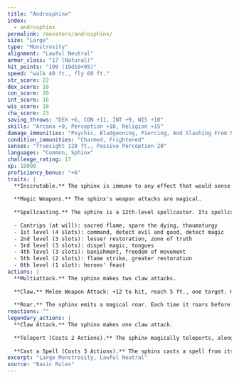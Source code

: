 ```yaml
---
title: "Androsphinx"
index:
  - androsphinx
permalink: /monsters/androsphinx/
size: "Large"
type: "Monstrosity"
alignment: "Lawful Neutral"
armor_class: "17 (Natural)"
hit_points: "199 (19d10+95)"
speed: "walk 40 ft., fly 60 ft."
str_score: 22
dex_score: 10
con_score: 20
int_score: 16
wis_score: 18
cha_score: 23
saving_throws: "DEX +6, CON +11, INT +9, WIS +10"
skills: "Arcana +9, Perception +10, Religion +15"
damage_immunities: "Psychic, Bludgeoning, Piercing, And Slashing From Nonmagical Weapons"
condition_immunities: "Charmed, Frightened"
senses: "Truesight 120 ft., Passive Perception 20"
languages: "Common, Sphinx"
challenge_rating: 17
xp: 18000
proficiency_bonus: "+6"
traits: |
  **Inscrutable.** The sphinx is immune to any effect that would sense its emotions or read its thoughts, as well as any divination spell that it refuses. Wisdom (Insight) checks made to ascertain the sphinx's intentions or sincerity have disadvantage.
  
  **Magic Weapons.** The sphinx's weapon attacks are magical.
  
  **Spellcasting.** The sphinx is a 12th-level spellcaster. Its spellcasting ability is Wisdom (spell save DC 18, +10 to hit with spell attacks). It requires no material components to cast its spells. The sphinx has the following cleric spells prepared:
  
  - Cantrips (at will): sacred flame, spare the dying, thaumaturgy
  - 1st level (4 slots): command, detect evil and good, detect magic
  - 2nd level (3 slots): lesser restoration, zone of truth
  - 3rd level (3 slots): dispel magic, tongues
  - 4th level (3 slots): banishment, freedom of movement
  - 5th level (2 slots): flame strike, greater restoration
  - 6th level (1 slot): heroes' feast
actions: |
  **Multiattack.** The sphinx makes two claw attacks.
  
  **Claw.** Melee Weapon Attack: +12 to hit, reach 5 ft., one target. Hit: 17 (2d10 + 6) slashing damage.
  
  **Roar.** The sphinx emits a magical roar. Each time it roars before finishing a long rest, the roar is louder and the effect is different, as detailed below. Each creature within 500 feet of the sphinx and able to hear the roar must make a saving throw.  First Roar. Each creature that fails a DC 18 Wisdom saving throw is frightened for 1 minute. A frightened creature can repeat the saving throw at the end of each of its turns, ending the effect on itself on a success.  Second Roar. Each creature that fails a DC 18 Wisdom saving throw is deafened and frightened for 1 minute. A frightened creature is paralyzed and can repeat the saving throw at the end of each of its turns, ending the effect on itself on a success.  Third Roar. Each creature makes a DC 18 Constitution saving throw. On a failed save, a creature takes 44 (8d10) thunder damage and is knocked prone. On a successful save, the creature takes half as much damage and isn't knocked prone.
reactions: ""
legendary_actions: |
  **Claw Attack.** The sphinx makes one claw attack.
  
  **Teleport (Costs 2 Actions).** The sphinx magically teleports, along with any equipment it is wearing or carrying, up to 120 feet to an unoccupied space it can see.
  
  **Cast a Spell (Costs 3 Actions).** The sphinx casts a spell from its list of prepared spells, using a spell slot as normal.
excerpt: "Large Monstrosity, Lawful Neutral"
source: "Basic Rules"
---
```

